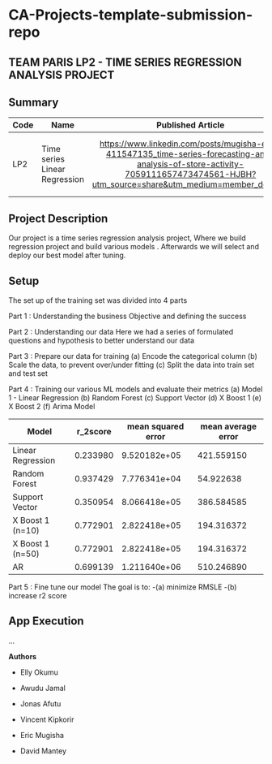 # CA-Projects-template-submission-repo
## TEAM PARIS LP2 - TIME SERIES REGRESSION ANALYSIS PROJECT

## Summary
| Code      | Name        | Published Article |  Deployed App |
|-----------|-------------|:-------------:|------:|
| LP2 | Time series Linear Regression |  https://www.linkedin.com/posts/mugisha-eric-411547135_time-series-forecasting-and-analysis-of-store-activity-7059111657473474561-HJBH?utm_source=share&utm_medium=member_desktop |  https://github.com/E-hub-mugisha/LP2-REGRESSION-ANALYSIS-TIME-SERIES.-TEAM-PARIS--main|

## Project Description
Our project is a time series regression analysis project, Where we build regression project and build various models . Afterwards we will select and deploy our best model after tuning. 

## Setup
The set up of the training set was divided into 4 parts 

Part 1 : Understanding the business Objective and defining the success 
     
Part 2 : Understanding our data 
    Here we had a series of formulated questions and hypothesis to better understand our data 


Part 3 : Prepare our data for training 
    (a) Encode the categorical column
    (b) Scale the data, to prevent over/under fitting 
    (c) Split the data into train set and test set 

Part 4 : Training our various ML models and evaluate their metrics 
    (a) Model 1 - Linear Regression 
    (b) Random Forest 
    (c) Support Vector 
    (d) X Boost 1
    (e) X Boost 2 
    (f) Arima Model

| Model | r_2score | mean squared error | mean average error |
|-------|----------|--------------------|--------------------|
| Linear Regression | 0.233980 | 9.520182e+05 | 421.559150 |
| Random Forest | 0.937429 | 7.776341e+04 | 54.922638 |
| Support Vector | 0.350954 | 8.066418e+05 | 386.584585 |
| X Boost 1 (n=10) | 0.772901 | 2.822418e+05 | 194.316372 |
| X Boost 1 (n=50) | 0.772901 | 2.822418e+05 | 194.316372 |
| AR | 0.699139 | 1.211640e+06 | 510.246890 |


Part 5 : Fine tune our model
The goal is to: 
-(a) minimize RMSLE
-(b) increase r2 score  




## App Execution
...

**Authors**

- Elly Okumu

- Awudu Jamal

- Jonas Afutu

- Vincent Kipkorir 

- Eric Mugisha

- David Mantey

